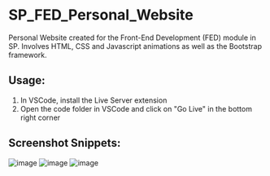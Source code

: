 # SP_FED_Personal_Website

Personal Website created for the Front-End Development (FED) module in SP. Involves HTML, CSS and Javascript animations as well as the Bootstrap framework.

## Usage:
1. In VSCode, install the Live Server extension
2. Open the code folder in VSCode and click on "Go Live" in the bottom right corner

## Screenshot Snippets:
![image](https://github.com/andrewdpoh/SP_FED_Personal_Website/assets/88697807/67804241-2c7e-4bac-b1e8-f10d7fed47ba)
![image](https://github.com/andrewdpoh/SP_FED_Personal_Website/assets/88697807/bc354cf5-2277-484d-8a92-3547177089db)
![image](https://github.com/andrewdpoh/SP_FED_Personal_Website/assets/88697807/ee0e7c4d-17cc-422b-a668-79ceb3324156)
